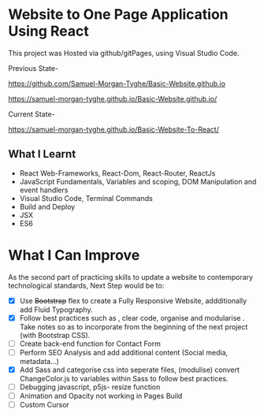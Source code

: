 # Website to One Page Application Using React
This project was Hosted via github/gitPages, using Visual Studio Code.

Previous State-

https://github.com/Samuel-Morgan-Tyghe/Basic-Website.github.io

https://samuel-morgan-tyghe.github.io/Basic-Website.github.io/

Current State-

https://samuel-morgan-tyghe.github.io/Basic-Website-To-React/

## What I Learnt
* React Web-Frameworks, React-Dom, React-Router, ReactJs
* JavaScript Fundamentals, Variables and scoping, DOM Manipulation and event handlers
* Visual Studio Code, Terminal Commands
* Build and Deploy
* JSX 
* ES6 

# What I Can Improve
As the second part of practicing skills to update a website to contemporary technological standards,
Next Step would be to:

- [x] Use ~~Bootstrap~~ flex to create a Fully Responsive Website, addditionally add Fluid Typography.
- [x] Follow best practices such as , clear code, organise and modularise . Take notes so as to incorporate from the beginning of the next project (with Bootstrap CSS).
- [ ] Create back-end function for Contact Form
- [ ] Perform SEO Analysis and add additional content (Social media, metadata...)
- [x] Add Sass and categorise css into seperate files, (modulise) convert ChangeColor.js to variables within Sass to follow best practices.
- [ ] Debugging javascript, p5js- resize function
- [ ] Animation and Opacity not working in Pages Build 
- [ ] Custom Cursor
